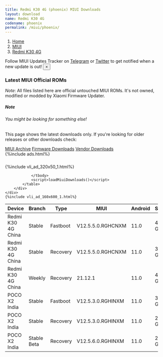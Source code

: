 ```yaml
---
title: Redmi K30 4G (phoenix) MIUI Downloads
layout: download
name: Redmi K30 4G
codename: phoenix
permalink: /miui/phoenix/
---
```

<nav aria-label="breadcrumb">
    <ol class="breadcrumb">
        <li class="breadcrumb-item"><a href="/">Home</a></li>
        <li class="breadcrumb-item"><a href="/miui/">MIUI</a></li>
        <li class="breadcrumb-item active" aria-current="page"><a href="/miui/phoenix/">Redmi K30 4G</a></li>
    </ol>
</nav>
<div class="alert alert-primary alert-dismissible fade show" role="alert">
    Follow MIUI Updates Tracker on <a href="https://t.me/MIUIUpdatesTracker" class="alert-link">Telegram</a>
     or <a href="https://twitter.com/MiFwUpdater" class="alert-link">Twitter</a> to get notified when a new update is out!
    <button type="button" class="close" data-dismiss="alert" aria-label="Close">
        <span aria-hidden="true">&times;</span>
    </button>
</div>

### Latest MIUI Official ROMs
*Note*: All files listed here are official untouched MIUI ROMs. It's not owned, modified or modded by Xiaomi Firmware Updater.
<div class="card">
  <div class="card-body">
    <h5 class="card-title">Note</h5>
    <h6 class="card-subtitle mb-2 text-muted">You might be looking for something else!</h6>
    <p class="card-text">This page shows the latest downloads only.
     If you're looking for older releases or other downloads check:</p>
    <a href="/archive/miui/phoenix/" class="card-link">MIUI Archive</a>
    <a href="/firmware/phoenix/" class="card-link">Firmware Downloads</a>
    <a href="/vendor/phoenix/" class="card-link">Vendor Downloads</a>
  </div>
</div>
{%include ads.html%}
<div class="row justify-content-center">
    <div class="col-10">
        <div class="table-responsive-md" style="margin-top: 25px;">
            {%include vli_ad_320x50_1.html%}
            <table id="miui" class="display dt-responsive nowrap compact table table-striped table-hover table-sm">
                <thead class="thead-dark">
                    <tr>
                        <th data-ref="device">Device</th>
                        <th data-ref="branch">Branch</th>
                        <th data-ref="type">Type</th>
                        <th data-ref="miui">MIUI</th>
                        <th data-ref="android">Android</th>
                        <th data-ref="size">Size</th>
                        <th data-ref="size">Date</th>
                        <th data-ref="link">Link</th>
                    </tr>
                </thead>
                <tbody>
                <tr><td>Redmi K30 4G China</td><td>Stable</td><td>Fastboot</td><td>V12.5.5.0.RGHCNXM</td><td>11.0</td><td>4.4 GB</td><td>2021-10-27</td><td><a href="/miui/phoenix/stable/V12.5.5.0.RGHCNXM/">Download</a></td></tr>
<tr><td>Redmi K30 4G China</td><td>Stable</td><td>Recovery</td><td>V12.5.5.0.RGHCNXM</td><td>11.0</td><td>3.4 GB</td><td>2021-11-08</td><td><a href="/miui/phoenix/stable/V12.5.5.0.RGHCNXM/">Download</a></td></tr>
<tr><td>Redmi K30 4G China</td><td>Weekly</td><td>Recovery</td><td>21.12.1</td><td>11.0</td><td>4.0 GB</td><td>2021-12-02</td><td><a href="/miui/phoenix/weekly/21.12.1/">Download</a></td></tr>
<tr><td>POCO X2 India</td><td>Stable</td><td>Fastboot</td><td>V12.5.3.0.RGHINXM</td><td>11.0</td><td>3.3 GB</td><td>2021-09-24</td><td><a href="/miui/phoenixin/stable/V12.5.3.0.RGHINXM/">Download</a></td></tr>
<tr><td>POCO X2 India</td><td>Stable</td><td>Recovery</td><td>V12.5.3.0.RGHINXM</td><td>11.0</td><td>2.8 GB</td><td>2021-09-29</td><td><a href="/miui/phoenixin/stable/V12.5.3.0.RGHINXM/">Download</a></td></tr>
<tr><td>POCO X2 India</td><td>Stable Beta</td><td>Recovery</td><td>V12.5.6.0.RGHINXM</td><td>11.0</td><td>2.8 GB</td><td>2021-11-30</td><td><a href="/miui/phoenixin/stable beta/V12.5.6.0.RGHINXM/">Download</a></td></tr>

                </tbody>
                <script>loadMiuiDownloads()</script>
            </table>
        </div>
    </div>
    {%include vli_ad_160x600_1.html%}
</div>
